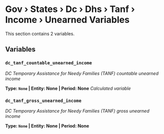 # Gov › States › Dc › Dhs › Tanf › Income › Unearned Variables

This section contains 2 variables.

## Variables

### `dc_tanf_countable_unearned_income`
*DC Temporary Assistance for Needy Families (TANF) countable unearned income*

**Type: `None` | Entity: None | Period: None**
*Calculated variable*

### `dc_tanf_gross_unearned_income`
*DC Temporary Assistance for Needy Families (TANF) gross unearned income*

**Type: `None` | Entity: None | Period: None**
